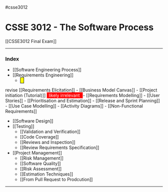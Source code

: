 #csse3012
# CSSE 3012 - The Software Process
[[CSSE3012 Final Exam]]
___
### Index
- [[Software Engineering Process]]
- [[Requirements Engineering]]
	- <span style="background-color: yellow; padding-left: 5px; padding-right: 5px; border: 1px solid black;">
revise 
</span> [[Requirements Elicitation]]
	- [[Business Model Canvas]]
	- [[Project initiation (Tutorial)]] <span style="color: white; background-color: red ; padding-left: 5px; padding-right: 5px; border: 1px solid red;">
likely irrelevant 
</span>
	- [[Requirements Modelling]]
	- [[User Stories]]
	- [[Prioritisation and Estimation]]
	- [[Release and Sprint Planning]]
	- [[Use Case Modelling]]
	- [[Activity Diagrams]]
	- [[Non-Functional Requirements]]
- [[Software Design]]
- [[Testing]]
	- [[Validation and Verification]]
	- [[Code Coverage]]
	- [[Reviews and Inspection]]
	- [[Review Requirements Specification]]
- [[Project Management]]
	- [[Risk Management]]
	- [[Software Quality]]
	- [[Risk Assessment]]
	- [[Estimation Techniques]]
	- [[From Pull Request to Prodcution]]
___

